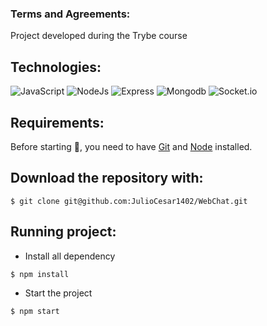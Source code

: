 ### Terms and Agreements:

Project developed during the Trybe course

## Technologies:
![JavaScript](https://img.shields.io/badge/JavaScript-yellow?style=for-the-badge&logo=JavaScript&logoColor=white)
![NodeJs](https://img.shields.io/badge/nodejs-green?style=for-the-badge&logo=node.js&logoColor=white)
![Express](https://img.shields.io/badge/express-white?style=for-the-badge&logo=express&logoColor=black)
![Mongodb](https://img.shields.io/badge/mongodb-darkgreen?style=for-the-badge&logo=mongodb&logoColor=white)
![Socket.io](https://img.shields.io/badge/socket.io-blue?style=for-the-badge&logo=socket.io&logoColor=white)

## Requirements:
Before starting :checkered_flag:, you need to have [Git](https://git-scm.com) and [Node](https://nodejs.org/en/) installed.

## Download the repository with:
```
$ git clone git@github.com:JulioCesar1402/WebChat.git
```
## Running project:

- Install all dependency
```
$ npm install
```
- Start the project
```
$ npm start
```
